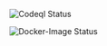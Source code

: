 [//]: # (https://github.com/thoser666/TheNurseJavaAngular/actions/workflows/codeql.yml/badge.svg?branch=develop)

[//]: # (https://github.com/thoser666/TheNurseJavaAngular/actions/workflows/build.yml/badge.svg?branch=develop)

[//]: # (https://github.com/thoser666/TheNurseJavaAngular/actions/workflows/nodejs.yml/badge.svg?branch=develop)

![Codeql Status](https://github.com/thoser666/TheNurseJavaAngular/actions/workflows/codeql.yml/badge.svg?branch=develop)

![Docker-Image Status](https://github.com/thoser666/TheNurseJavaAngular/actions/workflows/docker-image.yml/badge.svg?branch=develop)

[//]: # ([![Node Status]&#40;https://github.com/thoser666/TheNurseJavaAngular/actions/workflows/nodejs.yml/badge.svg?branch=develop&#41;])


